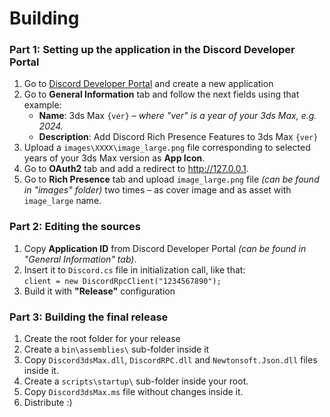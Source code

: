 # Building
### Part 1: Setting up the application in the Discord Developer Portal
<ol>
  <li>Go to <a href="https://discord.com/developers/applications">Discord Developer Portal</a> and create a new application</li>
  <li>Go to <strong>General Information</strong> tab and follow the next fields using that example:
    <ul>
      <li><strong>Name</strong>: 3ds Max <code>{ver}</code> &ndash; <em>where "ver" is a year of your 3ds Max, e.g. 2024.</em></li>
      <li><strong>Description</strong>: Add Discord Rich Presence Features to 3ds Max <code>{ver}</code></li>
    </ul>
  </li>
  <li>Upload a <code>images\XXXX\image_large.png</code> file corresponding to selected years of your 3ds Max version as <strong>App Icon</strong>.</li>
  <li>Go to <strong>OAuth2</strong> tab and add a redirect to <a href="http://127.0.0.1">http://127.0.0.1</a>.</li>
  <li>Go to <strong>Rich Presence</strong> tab and upload <code>image_large.png</code> file <em>(can be found in "images" folder)</em> two times &ndash; as cover image and as asset with <code>image_large</code> name.</li>
</ol>

### Part 2: Editing the sources
<ol>
  <li>Copy <strong>Application ID</strong> from Discord Developer Portal <em>(can be found in "General Information" tab)</em>.</li>
  <li>Insert it to <code>Discord.cs</code> file in initialization call, like that:<br /><code>client = new DiscordRpcClient("1234567890");</code></li>
  <li>Build it with <strong>"Release"</strong> configuration</li>
</ol>

### Part 3: Building the final release
<ol>
  <li>Create the root folder for your release</li>
  <li>Create a <code>bin\assemblies\</code> sub-folder inside it</li>
  <li>Copy <code>Discord3dsMax.dll</code>, <code>DiscordRPC.dll</code> and <code>Newtonsoft.Json.dll</code> files inside it.</li>
  <li>Create a <code>scripts\startup\</code> sub-folder inside your root.</li>
  <li>Copy <code>Discord3dsMax.ms</code> file without changes inside it.</li>
  <li>Distribute :)</li>
</ol>
